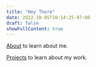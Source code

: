 ```yaml
---
title: "Hey There"
date: 2022-10-05T10:14:25-07:00
draft: false
showFullContent: true
---
```


[About](/about) to learn about me.

[Projects](/projects) to learn about my work.
